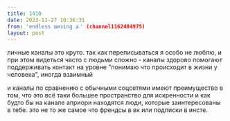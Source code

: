 ```yaml
---
title: 1410
date: 2023-11-27 10:36:31
from: 'endless шизing ⍼' (channel1162404975)
layout: post
---
```


личные каналы это круто. 
так как переписываться я особо не люблю, и при этом видеться часто с людьми сложно - каналы здорово помогают поддерживать контакт на уровне "понимаю что происходит в жизни у человека", иногда взаимный

и каналы по сравнению с обычными соцсетями имеют преимущество в том, что это всё таки бо‌льшее пространство для искренности и как будто бы на канале априори находятся люди, которые заинтересованы в тебе.
это не то же самое что френдсы в вк или подписки в инсте.
